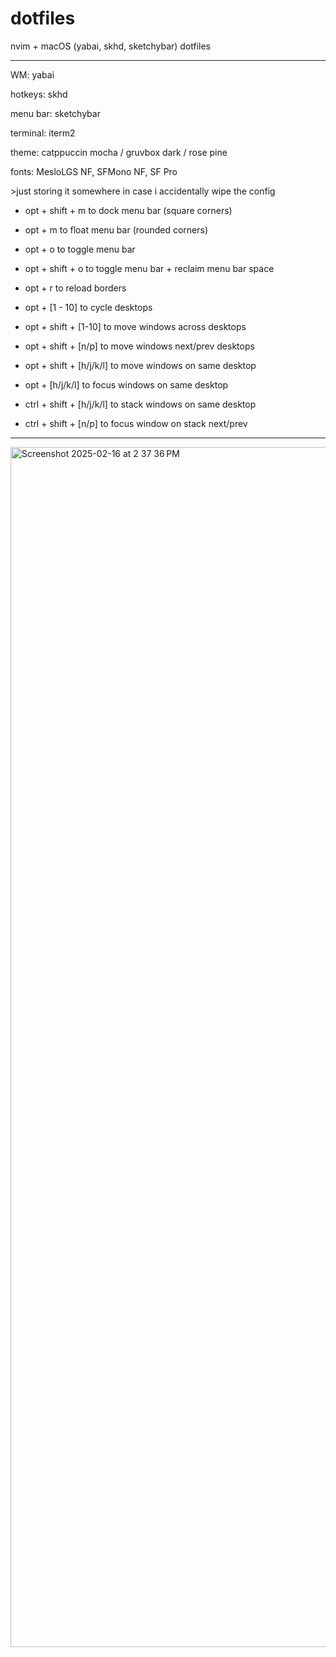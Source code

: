 # dotfiles
nvim + macOS (yabai, skhd, sketchybar) dotfiles

----------------------

WM: yabai

hotkeys: skhd

menu bar: sketchybar

terminal: iterm2

theme: catppuccin mocha / gruvbox dark / rose pine

fonts: MesloLGS NF, SFMono NF, SF Pro


\>just storing it somewhere in case i accidentally wipe the config


- opt + shift + m to dock menu bar (square corners)
- opt + m to float menu bar (rounded corners)
- opt + o to toggle menu bar
- opt + shift + o to toggle menu bar + reclaim menu bar space
- opt + r to reload borders
  
- opt + [1 - 10] to cycle desktops
- opt + shift + [1-10] to move windows across desktops
- opt + shift + [n/p] to move windows next/prev desktops

- opt + shift + [h/j/k/l] to move windows on same desktop
- opt + [h/j/k/l] to focus windows on same desktop
  
- ctrl + shift + [h/j/k/l] to stack windows on same desktop
- ctrl + shift + [n/p] to focus window on stack next/prev

  


---

<img width="1920" alt="Screenshot 2025-02-16 at 2 37 36 PM" src="https://github.com/user-attachments/assets/35411791-1475-49d8-a6e4-57d567f8eb6f" />

